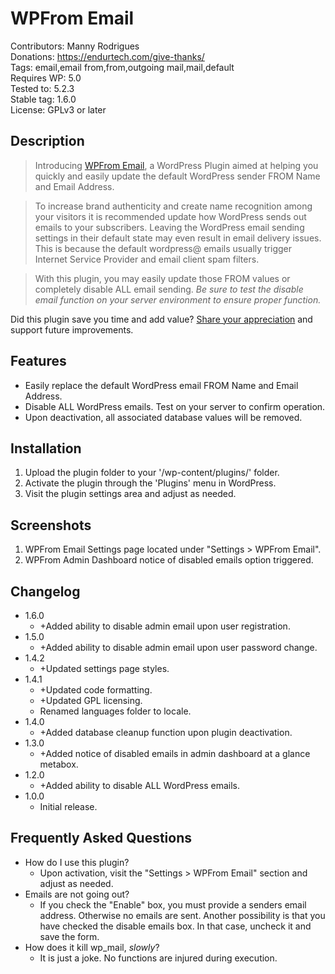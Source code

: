 # WPFrom Email

Contributors: Manny Rodrigues  
Donations: https://endurtech.com/give-thanks/  
Tags: email,email from,from,outgoing mail,mail,default  
Requires WP: 5.0  
Tested to: 5.2.3  
Stable tag: 1.6.0  
License: GPLv3 or later  

## Description

> Introducing [WPFrom Email](https://endurtech.com/wpfrom-wordpress-plugin-to-change-the-default-from-email-and-name/), a WordPress Plugin aimed at helping you quickly and easily update the default WordPress sender FROM Name and Email Address.  

> To increase brand authenticity and create name recognition among your visitors it is recommended update how WordPress sends out emails to your subscribers. Leaving the WordPress email sending settings in their default state may even result in email delivery issues. This is because the default wordpress@ emails usually trigger Internet Service Provider and email client spam filters.  

> With this plugin, you may easily update those FROM values or completely disable ALL email sending. *Be sure to test the disable email function on your server environment to ensure proper function.*  

Did this plugin save you time and add value? [Share your appreciation](https://endurtech.com/give-thanks/) and support future improvements.  

## Features

* Easily replace the default WordPress email FROM Name and Email Address.  
* Disable ALL WordPress emails. Test on your server to confirm operation.  
* Upon deactivation, all associated database values will be removed.  

## Installation

1. Upload the plugin folder to your '/wp-content/plugins/' folder.  
2. Activate the plugin through the 'Plugins' menu in WordPress.  
3. Visit the plugin settings area and adjust as needed.  

## Screenshots

1. WPFrom Email Settings page located under "Settings > WPFrom Email".  
2. WPFrom Admin Dashboard notice of disabled emails option triggered.  

## Changelog

* 1.6.0
  * +Added ability to disable admin email upon user registration.
* 1.5.0
  * +Added ability to disable admin email upon user password change.
* 1.4.2
  * +Updated settings page styles.
* 1.4.1
  * +Updated code formatting.
  * +Updated GPL licensing.
  * Renamed languages folder to locale.
* 1.4.0  
  * +Added database cleanup function upon plugin deactivation.  
* 1.3.0  
  * +Added notice of disabled emails in admin dashboard at a glance metabox.  
* 1.2.0  
  * +Added ability to disable ALL WordPress emails.  
* 1.0.0  
  * Initial release.

## Frequently Asked Questions

* How do I use this plugin?
  * Upon activation, visit the "Settings > WPFrom Email" section and adjust as needed.
* Emails are not going out?
  * If you check the "Enable" box, you must provide a senders email address. Otherwise no emails are sent. Another possibility is that you have checked the disable emails box. In that case, uncheck it and save the form.
* How does it kill wp_mail, *slowly*?
  * It is just a joke. No functions are injured during execution.